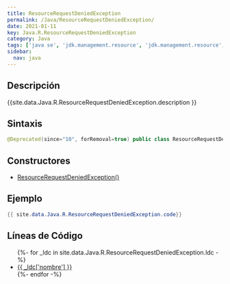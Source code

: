 ```yaml
---
title: ResourceRequestDeniedException
permalink: /Java/ResourceRequestDeniedException/
date: 2021-01-11
key: Java.R.ResourceRequestDeniedException
category: Java
tags: ['java se', 'jdk.management.resource', 'jdk.management.resource', 'clase java', '8u40']
sidebar: 
  nav: java
---
```


## Descripción
{{site.data.Java.R.ResourceRequestDeniedException.description }}

## Sintaxis
~~~java
@Deprecated(since="10", forRemoval=true) public class ResourceRequestDeniedException extends RuntimeException
~~~

## Constructores
* [ResourceRequestDeniedException()](/Java/ResourceRequestDeniedException/ResourceRequestDeniedException/)

## Ejemplo
~~~java
{{ site.data.Java.R.ResourceRequestDeniedException.code}}
~~~

## Líneas de Código
<ul>
{%- for _ldc in site.data.Java.R.ResourceRequestDeniedException.ldc -%}
   <li>
       <a href="{{_ldc['url'] }}">{{ _ldc['nombre'] }}</a>
   </li>
{%- endfor -%}
</ul>
